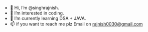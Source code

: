 - 👋 Hi, I’m @singhrajnish.
- 👀 I’m interested in coding.
- 🌱 I’m currently learning DSA + JAVA.
- 📫 if you want to reach me plz Email on rajnish0030@gmail.com

<!---
githubnoobit/githubnoobit is a ✨ special ✨ repository because its `README.md` (this file) appears on your GitHub profile.
You can click the Preview link to take a look at your changes.
--->
